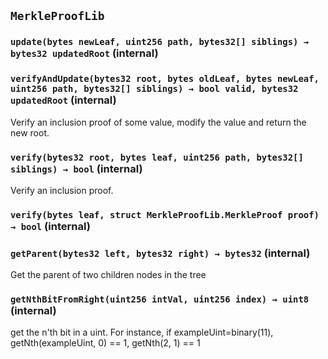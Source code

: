 ## `MerkleProofLib`

### `update(bytes newLeaf, uint256 path, bytes32[] siblings) → bytes32 updatedRoot` (internal)

### `verifyAndUpdate(bytes32 root, bytes oldLeaf, bytes newLeaf, uint256 path, bytes32[] siblings) → bool valid, bytes32 updatedRoot` (internal)

Verify an inclusion proof of some value, modify the value and
return the new root.

### `verify(bytes32 root, bytes leaf, uint256 path, bytes32[] siblings) → bool` (internal)

Verify an inclusion proof.

### `verify(bytes leaf, struct MerkleProofLib.MerkleProof proof) → bool` (internal)

### `getParent(bytes32 left, bytes32 right) → bytes32` (internal)

Get the parent of two children nodes in the tree

### `getNthBitFromRight(uint256 intVal, uint256 index) → uint8` (internal)

get the n'th bit in a uint.
For instance, if exampleUint=binary(11), getNth(exampleUint, 0) == 1, getNth(2, 1) == 1
